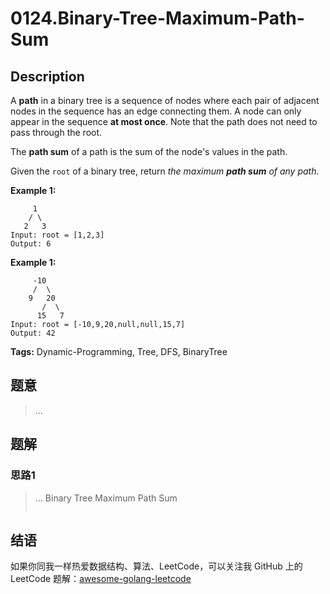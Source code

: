 # 0124.Binary-Tree-Maximum-Path-Sum

## Description

A **path** in a binary tree is a sequence of nodes where each pair of adjacent nodes in the sequence has an edge connecting them. A node can only appear in the sequence **at most once**. Note that the path does not need to pass through the root.

The **path sum** of a path is the sum of the node's values in the path.

Given the `root` of a binary tree, return _the maximum **path sum** of any path_.

**Example 1:**

```text
     1
    / \
   2   3
Input: root = [1,2,3]
Output: 6
```

**Example 1:**

```text
     -10
     /  \
    9   20
       /  \
      15   7
Input: root = [-10,9,20,null,null,15,7]
Output: 42
```

**Tags:** Dynamic-Programming, Tree, DFS, BinaryTree

## 题意

> ...

## 题解

### 思路1

> ... Binary Tree Maximum Path Sum
>
> ```go
>
> ```

## 结语

如果你同我一样热爱数据结构、算法、LeetCode，可以关注我 GitHub 上的 LeetCode 题解：[awesome-golang-leetcode](https://github.com/kylesliu/awesome-golang-algorithm)

